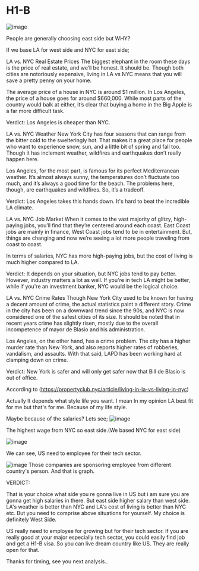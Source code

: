 # H1-B

![image](https://user-images.githubusercontent.com/78299757/208856261-b941e825-b493-4f8d-b459-a5305fbc0e58.png)

People are generally choosing east side but WHY?

If we base LA for west side and NYC for east side;

LA vs. NYC Real Estate Prices
The biggest elephant in the room these days is the price of real estate, and we’ll be honest. It should be. Though both cities are notoriously expensive, living in LA vs NYC means that you will save a pretty penny on your home. 

The average price of a house in NYC is around $1 million. In Los Angeles, the price of a house goes for around $660,000. While most parts of the country would balk at either, it’s clear that buying a home in the Big Apple is a far more difficult task. 

Verdict: Los Angeles is cheaper than NYC. 

LA vs. NYC Weather
New York City has four seasons that can range from the bitter cold to the swelteringly hot. That makes it a great place for people who want to experience snow, sun, and a little bit of spring and fall too. Though it has inclement weather, wildfires and earthquakes don’t really happen here.

Los Angeles, for the most part, is famous for its perfect Mediterranean weather. It’s almost always sunny, the temperatures don’t fluctuate too much, and it’s always a good time for the beach. The problems here, though, are earthquakes and wildfires. So, it’s a tradeoff.

Verdict: Los Angeles takes this hands down. It's hard to beat the incredible LA climate. 

LA vs. NYC Job Market
When it comes to the vast majority of glitzy, high-paying jobs, you’ll find that they’re centered around each coast. East Coast jobs are mainly in finance, West Coast jobs tend to be in entertainment. But, things are changing and now we’re seeing a lot more people traveling from coast to coast. 

In terms of salaries, NYC has more high-paying jobs, but the cost of living is much higher compared to LA. 

Verdict: It depends on your situation, but NYC jobs tend to pay better. However, industry matters a lot as well. If you're in tech LA might be better, while if you're an investment banker, NYC would be the logical choice.

LA vs. NYC Crime Rates
Though New York City used to be known for having a decent amount of crime, the actual statistics paint a different story. Crime in the city has been on a downward trend since the 90s, and NYC is now considered one of the safest cities of its size. It should be noted that in recent years crime has slightly risen, mostly due to the overall incompetence of mayor de Blasio and his administration. 

Los Angeles, on the other hand, has a crime problem. The city has a higher murder rate than New York, and also reports higher rates of robberies, vandalism, and assaults. With that said, LAPD has been working hard at clamping down on crime.

Verdict: New York is safer and will only get safer now that Bill de Blasio is out of office.

According to (https://propertyclub.nyc/article/living-in-la-vs-living-in-nyc)

Actually It depends what style life you want. I mean In my opinion LA best fit for me but that's for me. Because of my life style. 


Maybe because of the salaries? Lets see;
![image](https://user-images.githubusercontent.com/78299757/208979348-bde6b385-6957-4581-b567-76596699453d.png)

The highest wage from NYC so east side.(We based NYC for east side)

![image](https://user-images.githubusercontent.com/78299757/208980096-6e876669-ba2c-481d-8e23-3135c6ed7c74.png)

We can see, US need to employee for their tech sector.


![image](https://user-images.githubusercontent.com/78299757/208981498-3d97265c-912e-4ec0-a084-ea8ffea265f0.png)
Those companies are sponsoring employee from different country's person. And that is graph.

VERDICT:

That is your choice what side you re gonna live in US but i am sure you are gonna get high salaries in there. But east side higher salary than west side. LA's weather is better than NYC and LA's cost of living is better than NYC etc. But you need to comprise above situations for yourself. My choice is definitely West Side. 

US really need to employee for growing but for their tech sector. If you are really good at your major especially tech sector, you could easily find job and get a H1-B visa. So you can live dream country like US. They are really open for that. 

Thanks for timing, see you next analysis..

